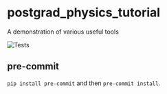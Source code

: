 # postgrad_physics_tutorial

A demonstration of various useful tools

![Tests](https://github.com/paddyroddy/postgrad_physics_tutorial/workflows/Tests/badge.svg)

## pre-commit

`pip install pre-commit` and then `pre-commit install`.
